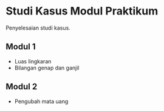 # Studi Kasus Modul Praktikum
Penyelesaian studi kasus.

## Modul 1
- Luas lingkaran
- Bilangan genap dan ganjil

## Modul 2
- Pengubah mata uang
